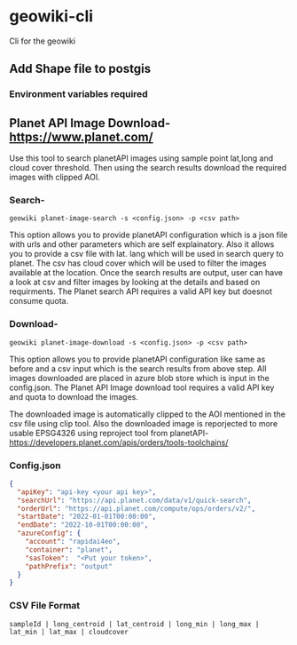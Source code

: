 # geowiki-cli

Cli for the geowiki

## Add Shape file to postgis

### Environment variables required


## Planet API Image Download- https://www.planet.com/
Use this tool to search planetAPI images using sample point lat,long and cloud cover threshold. Then using the search results download the required images with clipped AOI.
### Search-  
```
geowiki planet-image-search -s <config.json> -p <csv path> 
```
This option allows you to provide planetAPI configuration which is a json file with urls and other parameters which are self explainatory. Also it allows you to provide a csv file with lat. lang which will be used in search query to planet. The csv has cloud cover which will be used to filter the images available at the location. Once the search results are output, user can have a look at csv and filter images by looking at the details and based on requirments. The Planet search API requires a valid API key but doesnot consume quota.

### Download- 
```
geowiki planet-image-download -s <config.json> -p <csv path> 
```
This option allows you to provide planetAPI configuration like same as before and a csv input which is the search results from above step. All images downloaded are placed in azure blob store which is input in the config.json. The Planet API Image download tool requires a valid API key and quota to download the images.

The downloaded image is automatically clipped to the AOI mentioned in the csv file using clip tool. Also the downloaded image is reporjected to more usable EPSG4326 using reproject tool from planetAPI- https://developers.planet.com/apis/orders/tools-toolchains/


### Config.json

```json
{
  "apiKey": "api-key <your api key>",
  "searchUrl": "https://api.planet.com/data/v1/quick-search",
  "orderUrl": "https://api.planet.com/compute/ops/orders/v2/",
  "startDate": "2022-01-01T00:00:00",
  "endDate": "2022-10-01T00:00:00",
  "azureConfig": {
    "account": "rapidai4eo",
    "container": "planet",
    "sasToken":  "<Put your token>",
    "pathPrefix": "output"
  }
}
```

### CSV File Format
```
sampleId | long_centroid | lat_centroid | long_min | long_max | lat_min | lat_max | cloudcover
```


